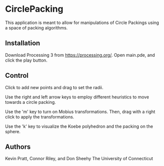 # CirclePacking

This application is meant to allow for manipulations of Circle Packings using a space of packing algorithms.

Installation
------------
Download Processing 3 from https://processing.org/. Open main.pde, and click the play button.

Control
-------
Click to add new points and drag to set the radii.

Use the right and left arrow keys to employ different heuristics to move towards a circle packing.

Use the 'm' key to turn on Mobius transformations.  Then, drag with a right click to apply the transformations.

Use the 'k' key to visualize the Koebe polyhedron and the packing on the sphere.


Authors
-------
Kevin Pratt, Connor Riley, and Don Sheehy
The University of Connecticut
